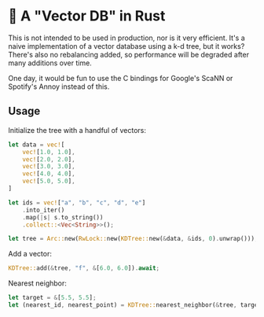 # 🦀 A "Vector DB" in Rust

This is not intended to be used in production, nor is it very efficient. It's a naive implementation of a vector database using a k-d tree, but it works? There's also no rebalancing added, so performance will be degraded after many additions over time.

One day, it would be fun to use the C bindings for Google's ScaNN or Spotify's Annoy instead of this.

## Usage

Initialize the tree with a handful of vectors:

```rust
let data = vec![
    vec![1.0, 1.0],
    vec![2.0, 2.0],
    vec![3.0, 3.0],
    vec![4.0, 4.0],
    vec![5.0, 5.0],
]

let ids = vec!["a", "b", "c", "d", "e"]
    .into_iter()
    .map(|s| s.to_string())
    .collect::<Vec<String>>();

let tree = Arc::new(RwLock::new(KDTree::new(&data, &ids, 0).unwrap()));
```

Add a vector:

```rust
KDTree::add(&tree, "f", &[6.0, 6.0]).await;
```

Nearest neighbor:

```rust
let target = &[5.5, 5.5];
let (nearest_id, nearest_point) = KDTree::nearest_neighbor(&tree, target).await;
```
